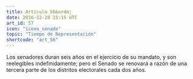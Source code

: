 ```yaml
---
title: Artículo 56&ordm;
date: 2016-12-28 15:15 UTC
art_id: 57
icon: "icono_senado"
topic: "Tiempo de Representación"
shortcode: "art_56"
---
```

Los senadores duran seis años en el ejercicio de su mandato, y son reelegibles indefinidamente; pero el Senado se renovará a razón de una tercera parte de los distritos electorales cada dos años.
